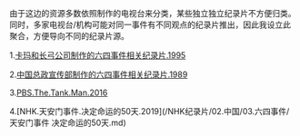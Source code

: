 由于这边的资源多数依照制作的电视台来分类，某些独立独立纪录片不方便归类。同时，多家电视台/机构可能对同一事件有不同观点的纪录片推出，因此我设立此聚合，方便导向不同的纪录片源。

1.[卡玛和长弓公司制作的六四事件相关纪录片.1995](/其他纪录片/六四事件/天安门.The.Gate.of.Heavenly.Peace.md)

2.[中国总政宣传部制作的六四事件相关纪录片.1989](/其他纪录片/六四事件/飘扬，共和国的旗帜——平息北京反革命暴乱纪实.md)

3.[PBS.The.Tank.Man.2016](/PBS纪录片/挡在坦克前的年轻人.The_Tank_Man.md)

4.[NHK.天安门事件.决定命运的50天.2019](/NHK纪录片/02.中国/03.六四事件/天安门事件 决定命运的50天.md)